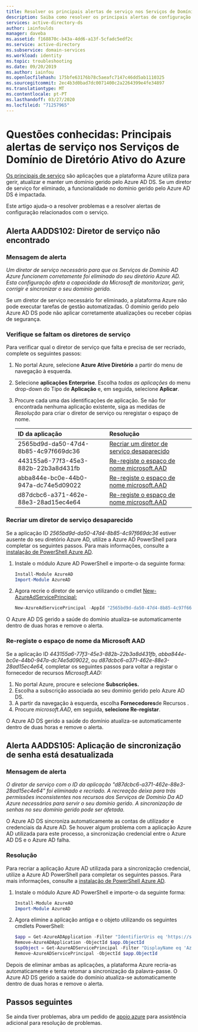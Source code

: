 ```yaml
---
title: Resolver os principais alertas de serviço nos Serviços de Domínio da AD do Azure Microsoft Docs
description: Saiba como resolver os principais alertas de configuração do serviço para os Serviços de Domínio de Diretório Ativo Azure
services: active-directory-ds
author: iainfoulds
manager: daveba
ms.assetid: f168870c-b43a-4dd6-a13f-5cfadc5edf2c
ms.service: active-directory
ms.subservice: domain-services
ms.workload: identity
ms.topic: troubleshooting
ms.date: 09/20/2019
ms.author: iainfou
ms.openlocfilehash: 175bfe63176b78c5aeafc7147c46dd5ab1110325
ms.sourcegitcommit: 2ec4b3d0bad7dc0071400c2a2264399e4fe34897
ms.translationtype: MT
ms.contentlocale: pt-PT
ms.lasthandoff: 03/27/2020
ms.locfileid: "71257965"
---
```

# <a name="known-issues-service-principal-alerts-in-azure-active-directory-domain-services"></a>Questões conhecidas: Principais alertas de serviço nos Serviços de Domínio de Diretório Ativo do Azure

[Os principais de serviço](../active-directory/develop/app-objects-and-service-principals.md) são aplicações que a plataforma Azure utiliza para gerir, atualizar e manter um domínio gerido pelo Azure AD DS. Se um diretor de serviço for eliminado, a funcionalidade no domínio gerido pelo Azure AD DS é impactada.

Este artigo ajuda-o a resolver problemas e a resolver alertas de configuração relacionados com o serviço.

## <a name="alert-aadds102-service-principal-not-found"></a>Alerta AADDS102: Diretor de serviço não encontrado

### <a name="alert-message"></a>Mensagem de alerta

*Um diretor de serviço necessário para que os Serviços de Domínio AD Azure funcionem corretamente foi eliminado do seu diretório Azure AD. Esta configuração afeta a capacidade da Microsoft de monitorizar, gerir, corrigir e sincronizar o seu domínio gerido.*

Se um diretor de serviço necessário for eliminado, a plataforma Azure não pode executar tarefas de gestão automatizadas. O domínio gerido pelo Azure AD DS pode não aplicar corretamente atualizações ou receber cópias de segurança.

### <a name="check-for-missing-service-principals"></a>Verifique se faltam os diretores de serviço

Para verificar qual o diretor de serviço que falta e precisa de ser recriado, complete os seguintes passos:

1. No portal Azure, selecione **Azure Ative Diretório** a partir do menu de navegação à esquerda.
1. Selecione **aplicações Enterprise**. Escolha *todas as aplicações* do menu drop-down do Tipo de **Aplicação** e, em seguida, selecione **Aplicar**.
1. Procure cada uma das identificações de aplicação. Se não for encontrada nenhuma aplicação existente, siga as medidas de *Resolução* para criar o diretor de serviço ou reregistar o espaço de nome.

    | ID da aplicação | Resolução |
    | :--- | :--- |
    | 2565bd9d-da50-47d4-8b85-4c97f669dc36 | [Recriar um diretor de serviço desaparecido](#recreate-a-missing-service-principal) |
    | 443155a6-77f3-45e3-882b-22b3a8d431fb | [Re-registe o espaço de nome microsoft.AAD](#re-register-the-microsoft-aad-namespace) |
    | abba844e-bc0e-44b0-947a-dc74e5d09022 | [Re-registe o espaço de nome microsoft.AAD](#re-register-the-microsoft-aad-namespace) |
    | d87dcbc6-a371-462e-88e3-28ad15ec4e64 | [Re-registe o espaço de nome microsoft.AAD](#re-register-the-microsoft-aad-namespace) |

### <a name="recreate-a-missing-service-principal"></a>Recriar um diretor de serviço desaparecido

Se a aplicação ID *2565bd9d-da50-47d4-8b85-4c97f669dc36* estiver ausente do seu diretório Azure AD, utilize a Azure AD PowerShell para completar os seguintes passos. Para mais informações, consulte a [instalação de PowerShell Azure AD](/powershell/azure/active-directory/install-adv2).

1. Instale o módulo Azure AD PowerShell e importe-o da seguinte forma:

    ```powershell
    Install-Module AzureAD
    Import-Module AzureAD
    ```

1. Agora recrie o diretor de serviço utilizando o cmdlet [New-AzureAdServicePrincipal:][New-AzureAdServicePrincipal]

    ```powershell
    New-AzureAdServicePrincipal -AppId "2565bd9d-da50-47d4-8b85-4c97f669dc36"
    ```

O Azure AD DS gerido a saúde do domínio atualiza-se automaticamente dentro de duas horas e remove o alerta.

### <a name="re-register-the-microsoft-aad-namespace"></a>Re-registe o espaço de nome da Microsoft AAD

Se a aplicação ID *443155a6-77f3-45e3-882b-22b3a8d431fb*, *abba844e-bc0e-44b0-947a-dc74e5d09022*, ou *d87dcbc6-a371-462e-88e3-28ad15ec4e64,* completar os seguintes passos para voltar a registar o fornecedor de recursos *Microsoft.AAD:*

1. No portal Azure, procure e selecione **Subscrições.**
1. Escolha a subscrição associada ao seu domínio gerido pelo Azure AD DS.
1. A partir da navegação à esquerda, escolha **Fornecedores**de Recursos .
1. Procure *microsoft.AAD*, em seguida, **selecione Re-registar**.

O Azure AD DS gerido a saúde do domínio atualiza-se automaticamente dentro de duas horas e remove o alerta.

## <a name="alert-aadds105-password-synchronization-application-is-out-of-date"></a>Alerta AADDS105: Aplicação de sincronização de senha está desatualizada

### <a name="alert-message"></a>Mensagem de alerta

*O diretor de serviço com o ID da aplicação "d87dcbc6-a371-462e-88e3-28ad15ec4e64" foi eliminado e recriado. A recreação deixa para trás permissões inconsistentes nos recursos dos Serviços de Domínio Da AD Azure necessários para servir o seu domínio gerido. A sincronização de senhas no seu domínio gerido pode ser afetada.*

O Azure AD DS sincroniza automaticamente as contas de utilizador e credenciais da Azure AD. Se houver algum problema com a aplicação Azure AD utilizada para este processo, a sincronização credencial entre o Azure AD DS e o Azure AD falha.

### <a name="resolution"></a>Resolução

Para recriar a aplicação Azure AD utilizada para a sincronização credencial, utilize a Azure AD PowerShell para completar os seguintes passos. Para mais informações, consulte a [instalação de PowerShell Azure AD](/powershell/azure/active-directory/install-adv2).

1. Instale o módulo Azure AD PowerShell e importe-o da seguinte forma:

    ```powershell
    Install-Module AzureAD
    Import-Module AzureAD
    ```

2. Agora elimine a aplicação antiga e o objeto utilizando os seguintes cmdlets PowerShell:

    ```powershell
    $app = Get-AzureADApplication -Filter "IdentifierUris eq 'https://sync.aaddc.activedirectory.windowsazure.com'"
    Remove-AzureADApplication -ObjectId $app.ObjectId
    $spObject = Get-AzureADServicePrincipal -Filter "DisplayName eq 'Azure AD Domain Services Sync'"
    Remove-AzureADServicePrincipal -ObjectId $app.ObjectId
    ```

Depois de eliminar ambas as aplicações, a plataforma Azure recria-as automaticamente e tenta retomar a sincronização da palavra-passe. O Azure AD DS gerido a saúde do domínio atualiza-se automaticamente dentro de duas horas e remove o alerta.

## <a name="next-steps"></a>Passos seguintes

Se ainda tiver problemas, abra um pedido de [apoio azure][azure-support] para assistência adicional para resolução de problemas.

<!-- INTERNAL LINKS -->
[azure-support]: ../active-directory/fundamentals/active-directory-troubleshooting-support-howto.md

<!-- EXTERNAL LINKS -->
[New-AzureAdServicePrincipal]: /powershell/module/AzureAD/New-AzureADServicePrincipal
